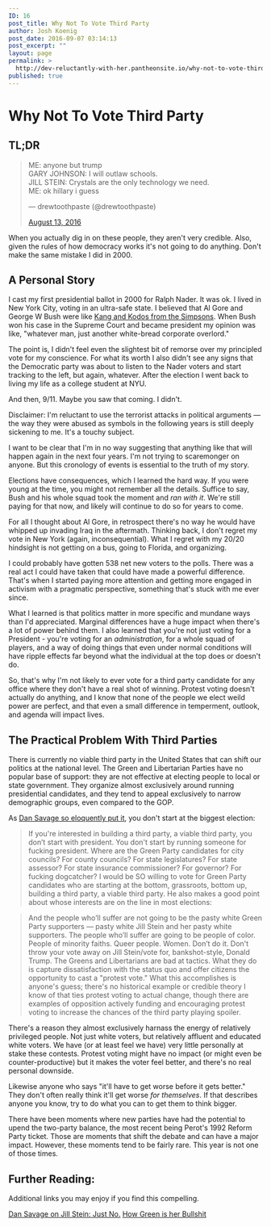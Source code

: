 ```yaml
---
ID: 16
post_title: Why Not To Vote Third Party
author: Josh Koenig
post_date: 2016-09-07 03:14:13
post_excerpt: ""
layout: page
permalink: >
  http://dev-reluctantly-with-her.pantheonsite.io/why-not-to-vote-third-party/
published: true
---
```

# Why Not To Vote Third Party

## TL;DR

<blockquote class="twitter-tweet">
  <p lang="en" dir="ltr">
    ME: anyone but trump<br />GARY JOHNSON: I will outlaw schools.<br />JILL STEIN: Crystals are the only technology we need.<br />ME: ok hillary i guess
  </p>— drewtoothpaste (@drewtoothpaste) 
  
  <a href="https://twitter.com/drewtoothpaste/status/764479599757631488">August 13, 2016</a>
</blockquote>

When you actually dig in on these people, they aren't very credible. Also, given the rules of how democracy works it's not going to do anything. Don't make the same mistake I did in 2000.

## A Personal Story

I cast my first presidential ballot in 2000 for Ralph Nader. It was ok. I lived in New York City, voting in an ultra-safe state. I believed that Al Gore and George W Bush were like [Kang and Kodos from the Simpsons][1]. When Bush won his case in the Supreme Court and became president my opinion was like, "whatever man, just another white-bread corporate overlord."

The point is, I didn't feel even the slightest bit of remorse over my principled vote for my conscience. For what its worth I also didn't see any signs that the Democratic party was about to listen to the Nader voters and start tracking to the left, but again, whatever. After the election I went back to living my life as a college student at NYU.

And then, 9/11. Maybe you saw that coming. I didn't.

Disclaimer: I'm reluctant to use the terrorist attacks in political arguments — the way they were abused as symbols in the following years is still deeply sickening to me. It's a touchy subject.

I want to be clear that I'm in no way suggesting that anything like that will happen again in the next four years. I'm not trying to scaremonger on anyone. But this cronology of events is essential to the truth of my story.

Elections have consequences, which I learned the hard way. If you were young at the time, you might not remember all the details. Suffice to say, Bush and his whole squad took the moment and *ran with it*. We're still paying for that now, and likely will continue to do so for years to come.

For all I thought about Al Gore, in retrospect there's no way he would have whipped up invading Iraq in the aftermath. Thinking back, I don't regret my vote in New York (again, inconsequential). What I regret with my 20/20 hindsight is not getting on a bus, going to Florida, and organizing.

I could probably have gotten 538 net new voters to the polls. There was a real act I could have taken that could have made a powerful difference. That's when I started paying more attention and getting more engaged in activism with a pragmatic perspective, something that's stuck with me ever since.

What I learned is that politics matter in more specific and mundane ways than I'd appreciated. Marginal differences have a huge impact when there's a lot of power behind them. I also learned that you're not just voting for a President - you're voting for an *administration*, for a whole squad of players, and a way of doing things that even under normal conditions will have ripple effects far beyond what the individual at the top does or doesn't do.

So, that's why I'm not likely to ever vote for a third party candidate for any office where they don't have a real shot of winning. Protest voting doesn't actually do anything, and I know that none of the people we elect weild power are perfect, and that even a small difference in temperment, outlook, and agenda will impact lives.

## The Practical Problem With Third Parties

There is currently no viable third party in the United States that can shift our politics at the national level. The Green and Libertarian Parties have no popular base of support: they are not effective at electing people to local or state government. They organize almost exclusively around running presidential candidates, and they tend to appeal exclusively to narrow demographic groups, even compared to the GOP.

As [Dan Savage so eloquently put it][2], you don't start at the biggest election:

> If you're interested in building a third party, a viable third party, you don’t start with president. You don't start by running someone for fucking president. Where are the Green Party candidates for city councils? For county councils? For state legislatures? For state assessor? For state insurance commissioner? For governor? For fucking dogcatcher? I would be SO willing to vote for Green Party candidates who are starting at the bottom, grassroots, bottom up, building a third party, a viable third party. 
He also makes a good point about whose interests are on the line in most elections:

> And the people who’ll suffer are not going to be the pasty white Green Party supporters — pasty white Jill Stein and her pasty white supporters. The people who’ll suffer are going to be people of color. People of minority faiths. Queer people. Women. Don’t do it. Don't throw your vote away on Jill Stein/vote for, bankshot-style, Donald Trump. 
The Greens and Libertarians are bad at tactics. What they do is capture dissatisfaction with the status quo and offer citizens the opportunity to cast a "protest vote." What this accomplishes is anyone's guess; there's no historical example or credible theory I know of that ties protest voting to actual change, though there are examples of opposition actively funding and encouraging protest voting to increase the chances of the third party playing spoiler.

There's a reason they almost exclusively harnass the energy of relatively privileged people. Not just white voters, but relatively affluent and educated white voters. We have (or at least feel we have) very little personally at stake these contests. Protest voting might have no impact (or might even be counter-productive) but it makes the voter feel better, and there's no real personal downside.

Likewise anyone who says "it'll have to get worse before it gets better." They don't often really think it'll get worse *for themselves*. If that describes anyone you know, try to do what you can to get them to think bigger.

There have been moments where new parties have had the potential to upend the two-party balance, the most recent being Perot's 1992 Reform Party ticket. Those are moments that shift the debate and can have a major impact. However, these moments tend to be fairly rare. This year is not one of those times.

## Further Reading:

Additional links you may enjoy if you find this compelling.

[Dan Savage on Jill Stein: Just No.][2] [How Green is her Bullshit][3]

 [1]: https://www.youtube.com/watch?v=4v7XXSt9XRM
 [2]: http://www.thestranger.com/slog/2016/07/19/24362128/dan-savage-on-jill-stein-just-no
 [3]: http://www.thestranger.com/slog/2016/07/22/24376309/how-green-is-her-bullshit-an-uncharacteristically-brief-response-to-the-green-partys-spokespersons-dishonest-response-to-my-podcast-rant